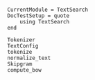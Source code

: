 ```@meta

CurrentModule = TextSearch
DocTestSetup = quote
    using TextSearch
end
```

```@docs
Tokenizer
TextConfig
tokenize
normalize_text
Skipgram
compute_bow
```